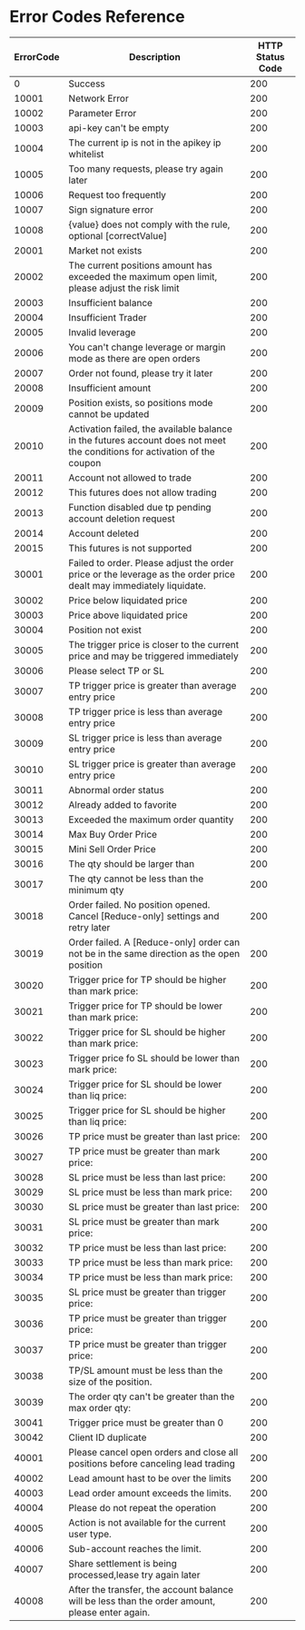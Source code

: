 # Error Codes Reference

| ErrorCode | Description                                                                                                               | HTTP Status Code |
|-----------|---------------------------------------------------------------------------------------------------------------------------|------------------|
| 0         | Success                                                                                                                   | 200              |
| 10001     | Network Error                                                                                                             | 200              |
| 10002     | Parameter Error                                                                                                           | 200              |
| 10003     | api-key can't be empty                                                                                                    | 200              |
| 10004     | The current ip is not in the apikey ip whitelist                                                                          | 200              |
| 10005     | Too many requests, please try again later                                                                                 | 200              |
| 10006     | Request too frequently                                                                                                    | 200              |
| 10007     | Sign signature error                                                                                                      | 200              |
| 10008     | {value} does not comply with the rule, optional [correctValue]                                                            | 200              |
| 20001     | Market not exists                                                                                                         | 200              |
| 20002     | The current positions amount has exceeded the maximum open limit, please adjust the risk limit                            | 200              |
| 20003     | Insufficient balance                                                                                                      | 200              |
| 20004     | Insufficient Trader                                                                                                       | 200              |
| 20005     | Invalid leverage                                                                                                          | 200              |
| 20006     | You can't change leverage or margin mode as there are open orders                                                         | 200              |
| 20007     | Order not found, please try it later                                                                                      | 200              |
| 20008     | Insufficient amount                                                                                                       | 200              |
| 20009     | Position exists, so positions mode cannot be updated                                                                      | 200              |
| 20010     | Activation failed, the available balance in the futures account does not meet the conditions for activation of the coupon | 200              |
| 20011     | Account not allowed to trade                                                                                              | 200              |
| 20012     | This futures does not allow trading                                                                                       | 200              |
| 20013     | Function disabled due tp pending account deletion request                                                                 | 200              |
| 20014     | Account deleted                                                                                                           | 200              |
| 20015     | This futures is not supported                                                                                             | 200              |
| 30001     | Failed to order. Please adjust the order price or the leverage as the order price dealt may immediately liquidate.        | 200              |
| 30002     | Price below liquidated price                                                                                              | 200              |
| 30003     | Price above liquidated price                                                                                              | 200              |
| 30004     | Position not exist                                                                                                        | 200              |
| 30005     | The trigger price is closer to the current price and may be triggered immediately                                         | 200              |
| 30006     | Please select TP or SL                                                                                                    | 200              |
| 30007     | TP trigger price is greater than average entry price                                                                      | 200              |
| 30008     | TP trigger price is less than average entry price                                                                         | 200              |
| 30009     | SL trigger price is less than average entry price                                                                         | 200              |
| 30010     | SL trigger price is greater than average entry price                                                                      | 200              |
| 30011     | Abnormal order status                                                                                                     | 200              |
| 30012     | Already added to favorite                                                                                                 | 200              |
| 30013     | Exceeded the maximum order quantity                                                                                       | 200              |
| 30014     | Max Buy Order Price                                                                                                       | 200              |
| 30015     | Mini Sell Order Price                                                                                                     | 200              |
| 30016     | The qty should be larger than                                                                                             | 200              |
| 30017     | The qty cannot be less than the minimum qty                                                                               | 200              |
| 30018     | Order failed. No position opened. Cancel [Reduce-only] settings and retry later                                           | 200              |
| 30019     | Order failed. A [Reduce-only] order can not be in the same direction as the open position                                 | 200              |
| 30020     | Trigger price for TP should be higher than mark price:                                                                    | 200              |
| 30021     | Trigger price for TP should be lower than mark price:                                                                     | 200              |
| 30022     | Trigger price for SL should be higher than mark price:                                                                    | 200              |
| 30023     | Trigger price fo SL should be lower than mark price:                                                                      | 200              |
| 30024     | Trigger price for SL should be lower than liq price:                                                                      | 200              |
| 30025     | Trigger price for SL should be higher than liq price:                                                                     | 200              |
| 30026     | TP price must be greater than last price:                                                                                 | 200              |
| 30027     | TP price must be greater than mark price:                                                                                 | 200              |
| 30028     | SL price must be less than last price:                                                                                    | 200              |
| 30029     | SL price must be less than mark price:                                                                                    | 200              |
| 30030     | SL price must be greater than last price:                                                                                 | 200              |
| 30031     | SL price must be greater than mark price:                                                                                 | 200              |
| 30032     | TP price must be less than last price:                                                                                    | 200              |
| 30033     | TP price must be less than mark price:                                                                                    | 200              |
| 30034     | TP price must be less than mark price:                                                                                    | 200              |
| 30035     | SL price must be greater than trigger price:                                                                              | 200              |
| 30036     | TP price must be greater than trigger price:                                                                              | 200              |
| 30037     | TP price must be greater than trigger price:                                                                              | 200              |
| 30038     | TP/SL amount must be less than the size of the position.                                                                  | 200              |
| 30039     | The order qty can't be greater than the max order qty:                                                                    | 200              |
| 30041     | Trigger price must be greater than 0                                                                                      | 200              |
| 30042     | Client ID duplicate                                                                                                       | 200              |
| 40001     | Please cancel open orders and close all positions before canceling lead trading                                           | 200              |
| 40002     | Lead amount hast to be over the limits                                                                                    | 200              |
| 40003     | Lead order amount exceeds the limits.                                                                                     | 200              |
| 40004     | Please do not repeat the operation                                                                                        | 200              |
| 40005     | Action is not available for the current user type.                                                                        | 200              |
| 40006     | Sub-account reaches the limit.                                                                                            | 200              |
| 40007     | Share settlement is being processed,lease try again later                                                                 | 200              |
| 40008     | After the transfer, the account balance will be less than the order amount, please enter again.                           | 200              |